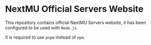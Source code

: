 # NextMU Official Servers Website

This repository contains official NextMU Servers website, it has been configured to be used with `Node.js`.

It is required to use `pnpm` instead of `npm`.
